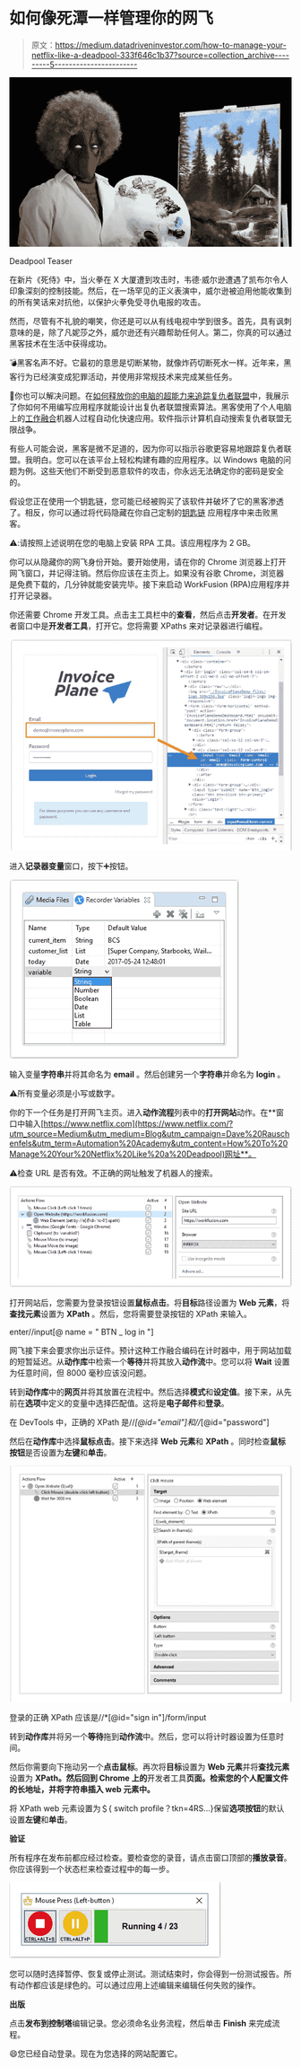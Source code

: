 # 如何像死潭一样管理你的网飞

> 原文：<https://medium.datadriveninvestor.com/how-to-manage-your-netflix-like-a-deadpool-333f646c1b37?source=collection_archive---------5----------------------->

![](img/e0b23a59c2b5f52a50cff54e1bda67c9.png)

Deadpool Teaser

在新片《死侍》中，当火拳在 X 大厦遭到攻击时，韦德·威尔逊遭遇了凯布尔令人印象深刻的控制技能。然后，在一场罕见的正义表演中，威尔逊被迫用他能收集到的所有笑话来对抗他，以保护火拳免受寻仇电报的攻击。

然而，尽管有不礼貌的嘲笑，你还是可以从有线电视中学到很多。首先，具有讽刺意味的是，除了凡妮莎之外，威尔逊还有兴趣帮助任何人。第二，你真的可以通过黑客技术在生活中获得成功。

💣黑客名声不好。它最初的意思是切断某物，就像炸药切断死水一样。近年来，黑客行为已经演变成犯罪活动，并使用非常规技术来完成某些任务。

🔪你也可以解决问题。在[如何释放你的电脑的超能力来追踪复仇者联盟](https://medium.com/datadriveninvestor/how-to-unleash-the-superpowers-of-your-pc-to-track-the-avengers-b68d37d3d128?utm_source=Medium&utm_medium=Blog&utm_campaign=Dave%20Rauschenfels&utm_term=Automation%20Academy&utm_content=How%20To%20Manage%20Your%20Netflix%20Like%20a%20Deadpool)中，我展示了你如何不用编写应用程序就能设计出复仇者联盟搜索算法。黑客使用了个人电脑上的[工作融合](https://www.workfusion.com/rpa-express/?utm_source=Medium&utm_medium=Blog&utm_campaign=Dave%20Rauschenfels&utm_term=Automation%20Academy&utm_content=How%20To%20Manage%20Your%20Netflix%20Like%20a%20Deadpool)机器人过程自动化快速应用。软件指示计算机自动搜索复仇者联盟无限战争。

有些人可能会说，黑客是微不足道的，因为你可以指示谷歌更容易地跟踪复仇者联盟。我明白。您可以在该平台上轻松构建有趣的应用程序。以 Windows 电脑的问题为例。这些天他们不断受到恶意软件的攻击，你永远无法确定你的密码是安全的。

假设您正在使用一个钥匙链，您可能已经被购买了该软件并破坏了它的黑客渗透了。相反，你可以通过将代码隐藏在你自己定制的[钥匙链](https://kb.workfusion.com/display/RPAe/Quick+XPath+Guide?utm_source=Medium&utm_medium=Blog&utm_campaign=Dave%20Rauschenfels&utm_term=Automation%20Academy&utm_content=How%20To%20Manage%20Your%20Netflix%20Like%20a%20Deadpool) 应用程序中来击败黑客。

⚠️:请按照上述说明在您的电脑上安装 RPA 工具。该应用程序为 2 GB。

你可以从隐藏你的网飞身份开始。要开始使用，请在你的 Chrome 浏览器上打开网飞窗口，并记得注销。然后你应该在主页上。如果没有谷歌 Chrome，浏览器是免费下载的，几分钟就能安装完毕。接下来启动 WorkFusion (RPA)应用程序并打开记录器。

你还需要 Chrome 开发工具。点击主工具栏中的**查看**，然后点击**开发者**。在开发者窗口中是**开发者工具**，打开它。您将需要 XPaths 来对记录器进行编程。

![](img/5353f1a2d34fa7f8cc8a3120d45d2629.png)

进入**记录器变量**窗口，按下➕按钮。

![](img/1b72639491301405b9e738bb15e726df.png)

输入变量**字符串**并将其命名为 **email** 。然后创建另一个**字符串**并命名为 **login** 。

⚠️所有变量必须是小写或数字。

你的下一个任务是打开网飞主页。进入**动作流程**列表中的**打开网站**动作。在**窗口中输入[https://www.netflix.com](https://www.netflix.com/?utm_source=Medium&utm_medium=Blog&utm_campaign=Dave%20Rauschenfels&utm_term=Automation%20Academy&utm_content=How%20To%20Manage%20Your%20Netflix%20Like%20a%20Deadpool)网址**。

⚠️检查 URL 是否有效。不正确的网址触发了机器人的搜索。

![](img/5ea28b97f159ad0556b26144d0477c98.png)

打开网站后，您需要为登录按钮设置**鼠标点击**。将**目标**路径设置为 **Web 元素**，将**查找元素**设置为 **XPath** 。然后，您将需要登录按钮的 XPath 来输入。

enter//input[@ name = " BTN _ log in "]

网飞接下来会要求你出示证件。预计这种工作融合编码在计时器中，用于网站加载的短暂延迟。从**动作库**中检索一个**等待**并将其放入**动作流**中。您可以将 **Wait** 设置为任意时间，但 8000 毫秒应该没问题。

转到**动作库**中的**网页**并将其放置在流程中。然后选择**模式**和**设定值**。接下来，从先前在**选项**中定义的变量中选择匹配值。这将是**电子邮件**和**登录**。

在 DevTools 中，正确的 XPath 是//*[@id="email"]和//*[@id="password"]

然后在**动作库**中选择**鼠标点击**。接下来选择 **Web 元素**和 **XPath** 。同时检查**鼠标按钮**是否设置为**左键**和**单击**。

![](img/028012319dc58bec618ba824e4bb1352.png)

登录的正确 XPath 应该是//*[@id="sign in"]/form/input

转到**动作库**并将另一个**等待**拖到**动作流**中。然后，您可以将计时器设置为任意时间。

然后你需要向下拖动另一个**点击鼠标**。再次将**目标**设置为 **Web 元素**并将**查找元素**设置为 **XPath。然后回到 Chrome 上的**开发者工具**页面。检索您的个人配置文件的长地址，并将字符串插入 web 元素中。**

将 XPath web 元素设置为＄{ switch profile？tkn=4RS…}保留**选项按钮**的默认设置**左键**和**单击**。

**验证**

所有程序在发布前都应经过检查。要检查您的录音，请点击窗口顶部的**播放录音**。你应该得到一个状态栏来检查过程中的每一步。

![](img/b71ed21b5d1a2886c69840ee53c5d095.png)

您可以随时选择暂停、恢复或停止测试。测试结束时，你会得到一份测试报告。所有动作都应该是绿色的。可以通过应用上述编辑来编辑任何失败的操作。

**出版**

点击**发布到控制塔**编辑记录。您必须命名业务流程，然后单击 **Finish** 来完成流程。

😄您已经自动登录。现在为您选择的网站配置它。